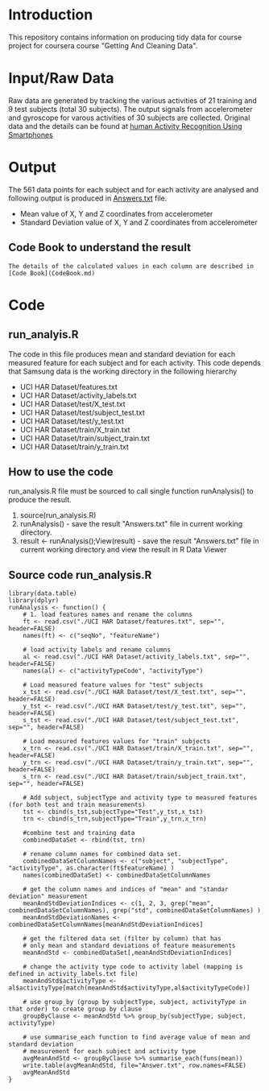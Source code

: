 # Introduction
This repository contains information on producing tidy data for course project for coursera course "Getting And Cleaning Data".
# Input/Raw Data
Raw data are generated by tracking the various activities of 21 training and 9 test subjects (total 30 subjects). The output signals from accelerometer and gyroscope for varous activities of 30 subjects are collected. 
Original data and the details can be found at [human Activity Recognition Using Smartphones](http://archive.ics.uci.edu/ml/datasets/Human+Activity+Recognition+Using+Smartphones)
# Output
The 561 data points for each subject and for each activity are analysed and following output is produced in [Answers.txt](Answers.txt) file.
  * Mean value of X, Y and Z coordinates from accelerometer
  * Standard Deviation value of X, Y and Z coordinates from accelerometer
## Code Book to understand the result
	The details of the calculated values in each column are described in [Code Book](CodeBook.md)
# Code
## run_analyis.R
The code in this file produces mean and standard deviation for each measured feature for each subject and for each activity.
This code depends that Samsung data is the working directory in the following hierarchy

  * UCI HAR Dataset/features.txt
  * UCI HAR Dataset/activity_labels.txt
  * UCI HAR Dataset/test/X_test.txt
  * UCI HAR Dataset/test/subject_test.txt
  * UCI HAR Dataset/test/y_test.txt
  * UCI HAR Dataset/train/X_train.txt
  * UCI HAR Dataset/train/subject_train.txt
  * UCI HAR Dataset/train/y_train.txt
## How to use the code
run_analysis.R file must be sourced to call single function runAnalysis() to produce the result.

1. source(run_analysis.R)
2. runAnalysis() - save the result "Answers.txt" file in current working directory.
3. result <- runAnalysis();View(result) - save the result "Answers.txt" file in current working directory and view the result in R Data Viewer

## Source code run_analysis.R

```
library(data.table)
library(dplyr)
runAnalysis <- function() {
    # 1. load features names and rename the columns
    ft <- read.csv("./UCI HAR Dataset/features.txt", sep="", header=FALSE)
    names(ft) <- c("seqNo", "featureName")
    
    # load activity labels and rename columns
    al <- read.csv("./UCI HAR Dataset/activity_labels.txt", sep="", header=FALSE)
    names(al) <- c("activityTypeCode", "activityType")
    
    # Load measured feature values for "test" subjects 
    x_tst <- read.csv("./UCI HAR Dataset/test/X_test.txt", sep="", header=FALSE)
    y_tst <- read.csv("./UCI HAR Dataset/test/y_test.txt", sep="", header=FALSE)
    s_tst <- read.csv("./UCI HAR Dataset/test/subject_test.txt", sep="", header=FALSE)
    
    # Load measured features values for "train" subjects
    x_trn <- read.csv("./UCI HAR Dataset/train/X_train.txt", sep="", header=FALSE)
    y_trn <- read.csv("./UCI HAR Dataset/train/y_train.txt", sep="", header=FALSE)
    s_trn <- read.csv("./UCI HAR Dataset/train/subject_train.txt", sep="", header=FALSE)
    
    # Add subject, subjectType and activity type to measured features (for both test and train measurements)
    tst <- cbind(s_tst,subjectType="Test",y_tst,x_tst)
    trn <- cbind(s_trn,subjectType="Train",y_trn,x_trn)
    
    #combine test and training data
    combinedDataSet <- rbind(tst, trn)
    
    # rename column names for combined data set.
    combinedDataSetColumnNames <- c("subject", "subjectType", "activityType", as.character(ft$featureName) )
    names(combinedDataSet) <- combinedDataSetColumnNames
    
    # get the column names and indices of "mean" and "standar deviation" measurement
    meanAndStdDeviationIndices <- c(1, 2, 3, grep("mean", combinedDataSetColumnNames), grep("std", combinedDataSetColumnNames) )
    meanAndStdDeviationNames <- combinedDataSetColumnNames[meanAndStdDeviationIndices]
    
    # get the filtered data set (filter by column) that has 
    # only mean and standard deviations of feature measurements
    meanAndStd <- combinedDataSet[,meanAndStdDeviationIndices]
    
    # change the activity type code to activity label (mapping is defined in activity_labels.txt file)
    meanAndStd$activityType <- al$activityType[match(meanAndStd$activityType,al$activityTypeCode)]
    
    # use group_by (group by subjectType, subject, activityType in that order) to create group by clause
    groupByClause <- meanAndStd %>% group_by(subjectType, subject, activityType)
    
    # use summarise_each function to find average value of mean and standard deviation 
    # measurement for each subject and activity type
    avgMeanAndStd <- groupByClause %>% summarise_each(funs(mean))
    write.table(avgMeanAndStd, file="Answer.txt", row.names=FALSE)
    avgMeanAndStd
}
```





 

